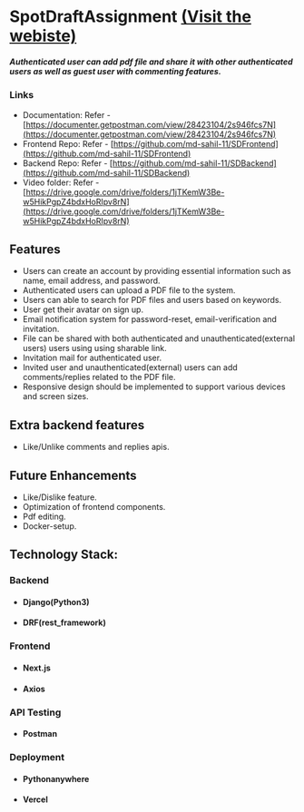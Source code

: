 # SpotDraftAssignment [(Visit the webiste)](https://sd-frontend-rho.vercel.app/pdf-help)

##### Authenticated user can add pdf file and share it with other authenticated users as well as guest user with commenting features.

### Links
* Documentation: 
    Refer - [https://documenter.getpostman.com/view/28423104/2s946fcs7N](https://documenter.getpostman.com/view/28423104/2s946fcs7N)
* Frontend Repo:
    Refer - [https://github.com/md-sahil-11/SDFrontend](https://github.com/md-sahil-11/SDFrontend)
* Backend Repo:
    Refer - [https://github.com/md-sahil-11/SDBackend](https://github.com/md-sahil-11/SDBackend)
* Video folder:
    Refer - [https://drive.google.com/drive/folders/1jTKemW3Be-w5HikPgpZ4bdxHoRIpv8rN](https://drive.google.com/drive/folders/1jTKemW3Be-w5HikPgpZ4bdxHoRIpv8rN)

## Features
* Users can create an account by providing essential information such as name, email address, and password.
* Authenticated users can upload a PDF file to the system.
* Users can able to search for PDF files and users based on keywords.
* User get their avatar on sign up.
* Email notification system for password-reset, email-verification and invitation.
* File can be shared with both authenticated and unauthenticated(external users) users using using sharable link.
* Invitation mail for authenticated user.
* Invited user and unauthenticated(external) users can add comments/replies related to the PDF file.
* Responsive design should be implemented to support various devices and screen sizes.

## Extra backend features
* Like/Unlike comments and replies apis.

## Future Enhancements
* Like/Dislike feature.
* Optimization of frontend components.
* Pdf editing.
* Docker-setup.

## Technology Stack:
### Backend
* #### Django(Python3)
* #### DRF(rest_framework)

### Frontend
* #### Next.js
* #### Axios

### API Testing
* #### Postman

### Deployment
* #### Pythonanywhere
* #### Vercel












